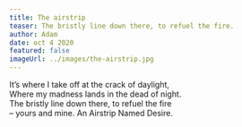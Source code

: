 ```yaml
---
title: The airstrip
teaser: The bristly line down there, to refuel the fire.
author: Adam
date: oct 4 2020
featured: false
imageUrl: ../images/the-airstrip.jpg
---
```


It’s where I take off at the crack of daylight,  
Where my madness lands in the dead of night.  
The bristly line down there, to refuel the fire  
– yours and mine. An Airstrip Named Desire.
